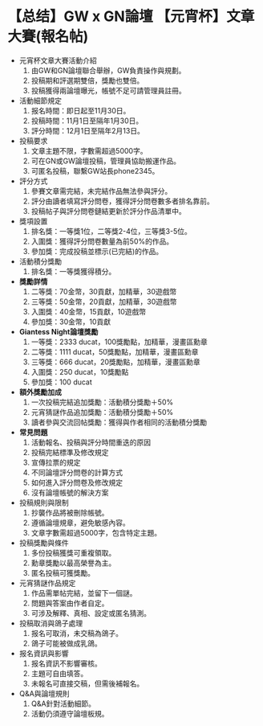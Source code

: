 # 【总结】GW x GN論壇 【元宵杯】文章大賽(報名帖)

-   元宵杯文章大賽活動介紹
    1.  由GW和GN論壇聯合舉辦，GW負責操作與規劃。
    2.  投稿期和評選期雙倍，獎勵也雙倍。
    3.  投稿獲得兩論壇曝光，帳號不足可請管理員註冊。
-   活動細節規定
    1.  报名時間：即日起至11月30日。
    2.  投稿時間：11月1日至隔年1月30日。
    3.  評分時間：12月1日至隔年2月13日。
-   投稿要求
    1.  文章主題不限，字數需超過5000字。
    2.  可在GN或GW論壇投稿，管理員協助搬運作品。
    3.  可匿名投稿，聯繫GW站長phone2345。
-   評分方式
    1.  參賽文章需完結，未完結作品無法參與評分。
    2.  評分由讀者填寫評分問卷，獲得評分問卷數多者排名靠前。
    3.  投稿帖子與評分問卷鏈結更新於評分作品清單中。
-   獎項設置
    1.  排名獎：一等獎1位，二等獎2-4位，三等獎3-5位。
    2.  入圍獎：獲得評分問卷數量為前50%的作品。
    3.  參加獎：完成投稿並標示(已完結)的作品。
-   活動積分獎勵
    1.  排名獎：一等獎獲得積分。
-   **獎勵詳情**
    1.  二等獎：70金幣，30貢獻，加精華，30遊戲幣
    2.  三等獎：50金幣，20貢獻，加精華，30遊戲幣
    3.  入圍獎：40金幣，15貢獻，10遊戲幣
    4.  參加獎：30金幣，10貢獻
-   **Giantess Night論壇獎勵**
    1.  一等獎：2333 ducat，100獎勵點，加精華，漫畫區勳章
    2.  二等獎：1111 ducat，50獎勵點，加精華，漫畫區勳章
    3.  三等獎：666 ducat，20獎勵點，加精華，漫畫區勳章
    4.  入圍獎：250 ducat，10獎勵點
    5.  參加獎：100 ducat
-   **額外獎勵加成**
    1.  一次投稿完結追加獎勵：活動積分獎勵＋50%
    2.  元宵猜謎作品追加獎勵：活動積分獎勵＋50%
    3.  讀者參與交流回帖獎勵：獲得與作者相同的活動積分獎勵
-   **常見問題**
    1.  活動報名、投稿與評分時間重迭的原因
    2.  投稿完結標準及修改規定
    3.  宣傳拉票的規定
    4.  不同論壇評分問卷的計算方式
    5.  如何進入評分問卷及修改規定
    6.  沒有論壇帳號的解決方案
-   投稿規則與限制
    1.  抄襲作品將被刪除帳號。
    2.  遵循論壇規章，避免敏感內容。
    3.  文章字數需超過5000字，包含特定主題。
-   投稿獎勵與條件
    1.  多份投稿獲獎可重複領取。
    2.  勳章獎勵以最高榮譽為主。
    3.  匿名投稿可獲獎勵。
-   元宵猜謎作品規定
    1.  作品需單帖完結，並留下一個謎。
    2.  問題與答案由作者自定。
    3.  可涉及解釋、真相、設定或匿名猜測。
-   投稿取消與鴿子處理
    1.  报名可取消，未交稿為鴿子。
    2.  鴿子可能被做成乳鴿。
-   报名資訊與影響
    1.  报名資訊不影響審核。
    2.  主題可自由填答。
    3.  未報名可直接交稿，但需後補報名。
-   Q&A與論壇規則
    1.  Q&A針對活動細節。
    2.  活動仍須遵守論壇板規。